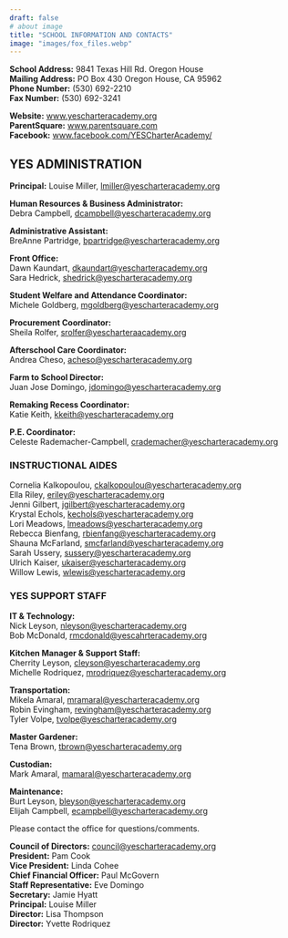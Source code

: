 ```yaml
---
draft: false
# about image
title: "SCHOOL INFORMATION AND CONTACTS"
image: "images/fox_files.webp"
---
```


**School Address:**    9841 Texas Hill Rd. Oregon House  
**Mailing Address:**   PO Box 430 Oregon House, CA 95962  
**Phone Number:**    (530) 692-2210  
**Fax Number:**       (530) 692-3241  

**Website:** www.yescharteracademy.org  
**ParentSquare:** www.parentsquare.com  
**Facebook:** www.facebook.com/YESCharterAcademy/  

## YES ADMINISTRATION
**Principal:**
Louise Miller, lmiller@yescharteracademy.org

**Human Resources & Business Administrator:**  
Debra Campbell, dcampbell@yescharteracademy.org

**Administrative Assistant:**  
BreAnne Partridge, bpartridge@yescharteracademy.org

**Front Office:**  
Dawn Kaundart, dkaundart@yescharteracademy.org  
Sara Hedrick, shedrick@yescharteracademy.org  

**Student Welfare and Attendance Coordinator:**  
Michele Goldberg, mgoldberg@yescharteracademy.org

**Procurement Coordinator:**  
Sheila Rolfer, srolfer@yescharteraacademy.org  

**Afterschool Care Coordinator:**   
Andrea Cheso, acheso@yescharteracademy.org

**Farm to School Director:**   
Juan Jose Domingo, jdomingo@yescharteracademy.org

**Remaking Recess Coordinator:**  
Katie Keith, kkeith@yescharteracademy.org

**P.E. Coordinator:**  
Celeste Rademacher-Campbell, crademacher@yescharteracademy.org


### INSTRUCTIONAL AIDES
Cornelia Kalkopoulou, ckalkopoulou@yescharteracademy.org  
Ella Riley, eriley@yescharteracademy.org  
Jenni Gilbert, jgilbert@yescharteracademy.org  
Krystal Echols, kechols@yescharteracademy.org  
Lori Meadows, lmeadows@yescharteracademy.org  
Rebecca Bienfang, rbienfang@yescharteracademy.org  
Shauna McFarland, smcfarland@yescharteracademy.org  
Sarah Ussery, sussery@yescharteracademy.org  
Ulrich Kaiser, ukaiser@yescharteracademy.org  
Willow Lewis, wlewis@yescharteracademy.org  

### YES SUPPORT STAFF
**IT & Technology:**  
Nick Leyson, nleyson@yescharteracademy.org  
Bob McDonald, rmcdonald@yescahrteracademy.org  

**Kitchen Manager & Support Staff:**  
Cherrity Leyson, cleyson@yescharteracademy.org  
Michelle Rodriquez, mrodriquez@yescharteracademy.org  

**Transportation:**  
Mikela Amaral, mramaral@yescharteracademy.org  
Robin Evingham, revingham@yescharteracademy.org  
Tyler Volpe, tvolpe@yescharteracademy.org  

**Master Gardener:**  
Tena Brown, tbrown@yescharteracademy.org  

**Custodian:**  
Mark Amaral, mamaral@yescharteracademy.org  

**Maintenance:**  
Burt Leyson, bleyson@yescharteracademy.org  
Elijah Campbell, ecampbell@yescharteracademy.org  

Please contact the office for questions/comments.

**Council of Directors:** council@yescharteracademy.org  
**President:** Pam Cook  
**Vice President:** Linda Cohee  
**Chief Financial Officer:** Paul McGovern  
**Staff Representative:** Eve Domingo  
**Secretary:** Jamie Hyatt  
**Principal:** Louise Miller  
**Director:** Lisa Thompson  
**Director:** Yvette Rodriquez  
